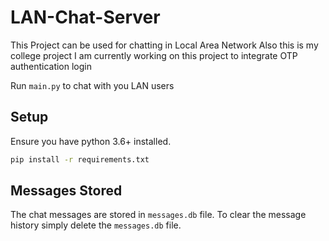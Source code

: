# LAN-Chat-Server

This Project can be used for chatting in Local Area Network
Also this is my college project
I am currently working on this project to integrate OTP authentication login

Run `main.py` to chat with you LAN users

## Setup

Ensure you have python 3.6+ installed.

```bash
pip install -r requirements.txt
```

## Messages Stored
The chat messages are stored in `messages.db` file. To clear the message history simply delete the `messages.db` file.

